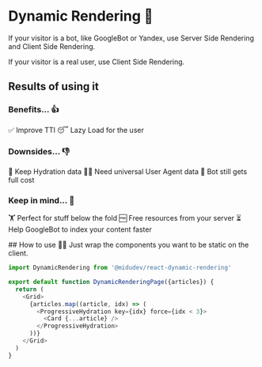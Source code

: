 # Dynamic Rendering 🔀

If your visitor is a bot, like GoogleBot or Yandex, use Server Side Rendering and Client Side Rendering.

If your visitor is a real user, use Client Side Rendering.

## Results of using it

### Benefits... 👍

✅ Improve TTI
😴 Lazy Load for the user

### Downsides... 👎
🚩 Keep Hydration data
👩‍🔬 Need universal User Agent data
🤖 Bot still gets full cost

### Keep in mind... 🧠
🏋️‍ Perfect for stuff below the fold
🆓 Free resources from your server
⏳ Help GoogleBot to index your content faster

## How to use 👨‍🏫
Just wrap the components you want to be static on the client.

```javascript
import DynamicRendering from '@midudev/react-dynamic-rendering'

export default function DynamicRenderingPage({articles}) {
  return (
    <Grid>
      {articles.map((article, idx) => (
        <ProgressiveHydration key={idx} force={idx < 3}>
          <Card {...article} />
        </ProgressiveHydration>
      ))}
    </Grid>
  )
}
```